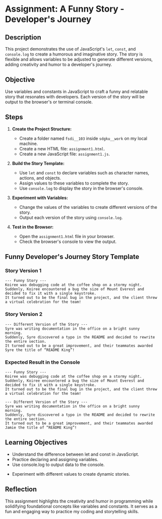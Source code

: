 # Assignment: A Funny Story - Developer's Journey

## Description
This project demonstrates the use of JavaScript's `let`, `const`, and `console.log` to create a humorous and imaginative story. The story is flexible and allows variables to be adjusted to generate different versions, adding creativity and humor to a developer's journey.

## Objective
Use variables and constants in JavaScript to craft a funny and relatable story that resonates with developers. Each version of the story will be output to the browser's or terminal console.

## Steps
1. **Create the Project Structure:**
    - Create a folder named `fsdi__103` inside `sdgku__work` on my local machine.
   - Create a new HTML file: `assignment1.html`.
   - Create a new JavaScript file: `assignment1.js`.

2. **Build the Story Template:**
   - Use `let` and `const` to declare variables such as character names, actions, and objects.
   - Assign values to these variables to complete the story.
   - Use `console.log` to display the story in the browser's console.

3. **Experiment with Variables:**
   - Change the values of the variables to create different versions of the story.
   - Output each version of the story using `console.log`.

4. **Test in the Browser:**
   - Open the `assignment1.html` file in your browser.
   - Check the browser's console to view the output.

## Funny Developer's Journey Story Template
### Story Version 1
```text
--- Funny Story ---
Koiree was debugging code at the coffee shop on a stormy night.  
Suddenly, Koiree encountered a bug the size of Mount Everest and decided to fix it with a single keystroke.  
It turned out to be the final bug in the project, and the client threw a virtual celebration for the team!
 ```
### Story Version 2
```text
--- Different Version of the Story ---
Syre was writing documentation in the office on a bright sunny morning.  
Suddenly, Syre discovered a typo in the README and decided to rewrite the entire section.  
It turned out to be a great improvement, and their teammates awarded Syre the title of “README King”!
```
### Expected Result in the Console
```text
--- Funny Story ---
Koiree was debugging code at the coffee shop on a stormy night.  
Suddenly, Koiree encountered a bug the size of Mount Everest and decided to fix it with a single keystroke.  
It turned out to be the final bug in the project, and the client threw a virtual celebration for the team!

--- Different Version of the Story ---
Syre was writing documentation in the office on a bright sunny morning.  
Suddenly, Syre discovered a typo in the README and decided to rewrite the entire section.  
It turned out to be a great improvement, and their teammates awarded Jamie the title of “README King”!
```

## Learning Objectives

- Understand the difference between let and const in JavaScript.
- Practice declaring and assigning variables.
- Use console.log to output data to the console.
* Experiment with different values to create dynamic stories.


## Reflection

This assignment highlights the creativity and humor in programming while solidifying foundational concepts like variables and constants. It serves as a fun and engaging way to practice my coding and storytelling skills.